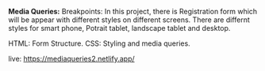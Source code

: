 **Media Queries:**
Breakpoints:
In this project, there is Registration form which will be appear with different styles on different screens.
There are differnt styles for smart phone, Potrait tablet, landscape tablet and desktop.

HTML: Form Structure.
CSS: Styling and media queries.

live: https://mediaqueries2.netlify.app/
